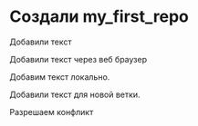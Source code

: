 ﻿# Создали my_first_repo

Добавили текст

Добавили текст через веб браузер

Добавим текст локально.

Добавили текст для новой ветки.

Разрешаем конфликт
